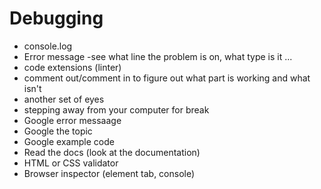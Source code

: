 # Debugging

- console.log
- Error message -see what line the problem is on, what type is it ...
- code extensions (linter)
- comment out/comment in to figure out what part is working and what isn't
- another set of eyes
- stepping away from your computer for break
- Google error messaage
- Google the topic
- Google example code
- Read the docs (look at the documentation)
- HTML or CSS validator
- Browser inspector (element tab, console)
